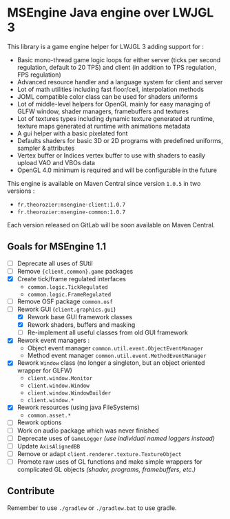 # MSEngine Java engine over LWJGL 3

This library is a game engine helper for LWJGL 3 adding support for :
- Basic mono-thread game logic loops for either server (ticks per second regulation, default to 20 TPS) and client (in addition to TPS regulation, FPS regulation)
- Advanced resource handler and a language system for client and server
- Lot of math utilities including fast floor/ceil, interpolation methods
- JOML compatible color class can be used for shaders uniforms
- Lot of middle-level helpers for OpenGL mainly for easy managing of GLFW window, shader managers, framebuffers and textures
- Lot of textures types including dynamic texture generated at runtime, texture maps generated at runtime with animations metadata
- A gui helper with a basic pixelated font
- Defaults shaders for basic 3D or 2D programs with predefined uniforms, sampler & attributes
- Vertex buffer or Indices vertex buffer to use with shaders to easily upload VAO and VBOs data
- OpenGL 4.0 minimum is required and will be configurable in the future

This engine is available on Maven Central since version `1.0.5` in two versions :
- `fr.theorozier:msengine-client:1.0.7`
- `fr.theorozier:msengine-common:1.0.7`

Each version released on GitLab will be soon available on Maven Central.

## Goals for MSEngine 1.1
- [ ] Deprecate all uses of SUtil
- [ ] Remove `{client,common}.game` packages
- [x] Create tick/frame regulated interfaces
    - `common.logic.TickRegulated`
    - `common.logic.FrameRegulated`
- [ ] Remove OSF package `common.osf`
- [ ] Rework GUI (`client.graphics.gui`)
    - [x] Rework base GUI framework classes
    - [x] Rework shaders, buffers and masking
    - [ ] Re-implement all useful classes from old GUI framework
- [x] Rework event managers :
    - Object event manager `common.util.event.ObjectEventManager`
    - Method event manager `common.util.event.MethodEventManager`
- [x] Rework `Window` class (no longer a singleton, but an object oriented wrapper for GLFW)
    - `client.window.Monitor`
    - `client.window.Window`
    - `client.window.WindowBuilder`
    - `client.window.*`
- [x] Rework resources (using java FileSystems)
    - `common.asset.*`
- [ ] Rework options
- [ ] Work on audio package which was never finished
- [ ] Deprecate uses of `GameLogger` *(use individual named loggers instead)*
- [ ] Update `AxisAlignedBB`
- [ ] Remove or adapt `client.renderer.texture.TextureObject`
- [ ] Promote raw uses of GL functions and make simple wrappers for complicated GL objects *(shader, programs, framebuffers, etc.)*

## Contribute

Remember to use `./gradlew` or `./gradlew.bat` to use gradle.
